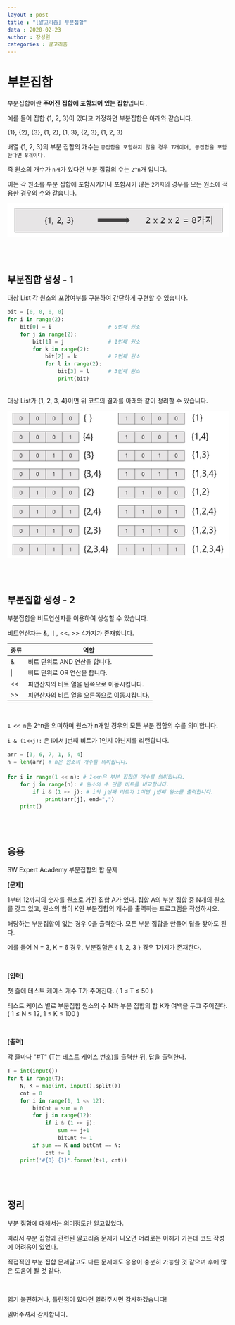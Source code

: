 ```yaml
---
layout : post
title : "[알고리즘] 부분집합"
data : 2020-02-23
author : 장성원
categories : 알고리즘
---
```


# 부분집합

부분집합이란 **주어진 집합에 포함되어 있는 집합**입니다.

예를 들어 집합 {1, 2, 3}이 있다고 가정하면 부분집합은 아래와 같습니다.

{1}, {2}, {3}, {1, 2}, {1, 3}, {2, 3}, {1, 2, 3}

배열 {1, 2, 3}의 부분 집합의 개수는 `공집합을 포함하지 않을 경우 7개이며, 공집합을 포함한다면 8개이다.`

즉 원소의 개수가 `n개`가 있다면 부분 집합의 수는 `2^n`개 입니다.

이는 각 원소를 부분 집합에 포함시키거나 포함시키 않는 `2가지`의 경우를 모든 원소에 적용한 경우의 수와 같습니다.

![subset_1](/assets/image/subset_1.jpg)

<br>

<br>

## 부분집합 생성 - 1

대상 List 각 원소의 포함여부를 구분하여 간단하게 구현할 수 있습니다.

```python
bit = [0, 0, 0, 0]
for i in range(2):
    bit[0] = i					# 0번째 원소
    for j in range(2):
        bit[1] = j				# 1번째 원소
        for k in range(2):
            bit[2] = k			# 2번째 원소
            for l in range(2):
                bit[3] = l		# 3번째 원소
                print(bit)	
                
```

대상 List가 {1, 2, 3, 4}이면 위 코드의 결과를 아래와 같이 정리할 수 있습니다.

![subset_2](/assets/image/subset_2.JPG)

<br>

<br>

## 부분집합 생성 - 2

부분집합을 비트연산자를 이용하여 생성할 수 있습니다.

비트연산자는 &, ㅣ, <<. >> 4가지가 존재합니다.

| 종류 | 역할                                          |
| ---- | --------------------------------------------- |
| &    | 비트 단위로 AND 연산을 합니다.                |
| \|   | 비트 단위로 OR 연산을 합니다.                 |
| <<   | 피연산자의 비트 열을 왼쪽으로 이동시킵니다.   |
| >>   | 피연산자의 비트 열을 오른쪽으로 이동시킵니다. |

<br>

`1 << n`은 2^n을 의미하며 원소가 n개일 경우의 모든 부분 집합의 수를 의미합니다.

`i & (1<<j):` 은 i에서 j번째 비트가 1인지 아닌지를 리턴합니다.

```python
arr = [3, 6, 7, 1, 5, 4]
n = len(arr) # n은 원소의 개수를 의미합니다.

for i in range(1 << n): # 1<<n은 부분 집합의 개수를 의미합니다.
    for j in range(n): # 원소의 수 만큼 비트를 비교합니다.
        if i & (1 << j): # i의 j번째 비트가 1이면 j번째 원소를 출력합니다.
            print(arr[j], end=",")
    print()

```

<br>

<br>

## 응용

SW Expert Academy 부분집합의 합 문제



**[문제]**

1부터 12까지의 숫자를 원소로 가진 집합 A가 있다. 집합 A의 부분 집합 중 N개의 원소를 갖고 있고, 원소의 합이 K인 부분집합의 개수를 출력하는 프로그램을 작성하시오.

해당하는 부분집합이 없는 경우 0을 출력한다. 모든 부분 집합을 만들어 답을 찾아도 된다.

예를 들어 N = 3, K = 6 경우, 부분집합은 { 1, 2, 3 } 경우 1가지가 존재한다.

<br>

**[입력]**

첫 줄에 테스트 케이스 개수 T가 주어진다. ( 1 ≤ T ≤ 50 )

테스트 케이스 별로 부분집합 원소의 수 N과 부분 집합의 합 K가 여백을 두고 주어진다. ( 1 ≤ N ≤ 12, 1 ≤ K ≤ 100 )

 <br>

**[출력]**

각 줄마다 "#T" (T는 테스트 케이스 번호)를 출력한 뒤, 답을 출력한다.



```python
T = int(input())
for t in range(T):
    N, K = map(int, input().split())
    cnt = 0
    for i in range(1, 1 << 12):
        bitCnt = sum = 0
        for j in range(12):
            if i & (1 << j):
                sum += j+1
                bitCnt += 1
        if sum == K and bitCnt == N:
            cnt += 1
    print('#{0} {1}'.format(t+1, cnt))
```

<br>

<br>

## 정리

부분 집합에 대해서는 의미정도만 알고있었다.

따라서 부분 집합과 관련된 알고리즘 문제가 나오면 머리로는 이해가 가는데 코드 작성에 어려움이 있었다.

직접적인 부분 집합 문제말고도 다른 문제에도 응용이 충분히 가능할 것 같으며 후에 많은 도움이 될 것 같다.

<br>

읽기 불편하거나, 틀린점이 있다면 알려주시면 감사하겠습니다!

읽어주셔서 감사합니다.